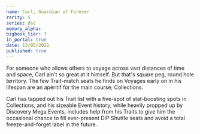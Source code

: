 ```yaml
---
name: Carl, Guardian of Forever
rarity: 5
series: dsc
memory_alpha:
bigbook_tier: 7
in_portal: true
date: 13/05/2021
published: true
---
```


For someone who allows others to voyage across vast distances of time and space, Carl ain't so great at it himself. But that's square peg, round hole territory. The few Trait-match seats he finds on Voyages early on in his lifespan are an apéritif for the main course; Collections. 

Carl has tapped out his Trait list with a five-spot of stat-boosting spots in Collections, and his sizeable Event history, while heavily propped up by Discovery Mega Events, includes help from his Traits to give him the occasional chance to fill ever-present DIP Shuttle seats and avoid a total freeze-and-forget label in the future.
